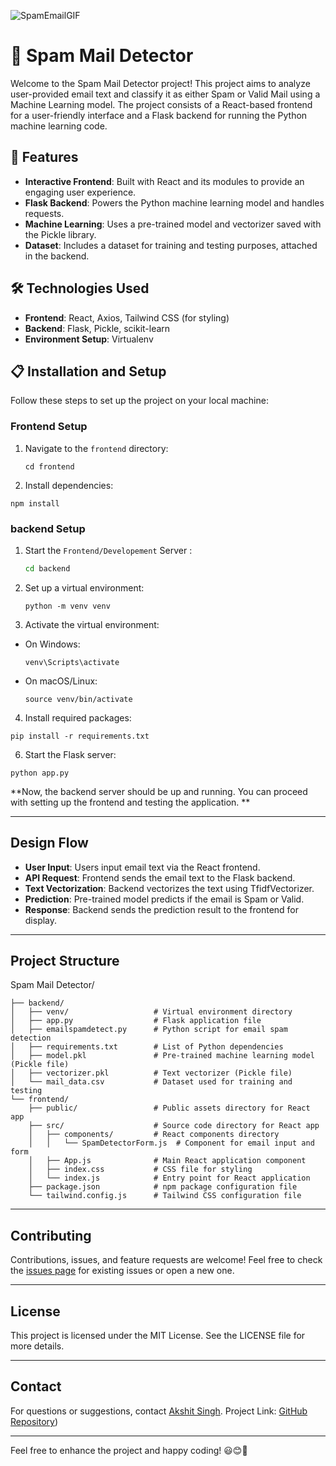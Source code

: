 ![SpamEmailGIF](https://github.com/akshitsingh23/Spam_Mail_Detector/assets/95421808/823feb38-57d8-4f0a-90a2-c1eebf447fef)
# 📧 Spam Mail Detector

Welcome to the Spam Mail Detector project! This project aims to analyze user-provided email text and classify it as either Spam or Valid Mail using a Machine Learning model. The project consists of a React-based frontend for a user-friendly interface and a Flask backend for running the Python machine learning code.

## 🚀 Features

- **Interactive Frontend**: Built with React and its modules to provide an engaging user experience.
- **Flask Backend**: Powers the Python machine learning model and handles requests.
- **Machine Learning**: Uses a pre-trained model and vectorizer saved with the Pickle library.
- **Dataset**: Includes a dataset for training and testing purposes, attached in the backend.

## 🛠️ Technologies Used

- **Frontend**: React, Axios, Tailwind CSS (for styling)
- **Backend**: Flask, Pickle, scikit-learn
- **Environment Setup**: Virtualenv

## 📋 Installation and Setup

Follow these steps to set up the project on your local machine:

### Frontend Setup

1. Navigate to the `frontend` directory:
   ```
   cd frontend
   ```
2. Install dependencies:
  ```
  npm install
  ```
### backend Setup
1. Start the `Frontend/Developement` Server :
   ```bash
   cd backend
   ```

2. Set up a virtual environment:
   ```
   python -m venv venv
   ```

4. Activate the virtual environment:
- On Windows:
  ```
  venv\Scripts\activate
  ```
- On macOS/Linux:
  ```
  source venv/bin/activate
  ```

4. Install required packages:
  ```
  pip install -r requirements.txt
  ```
6. Start the Flask server:
  ```
  python app.py
  ```
**Now, the backend server should be up and running. You can proceed with setting up the frontend and testing the application.
**



---

## Design Flow

- **User Input**: Users input email text via the React frontend.
- **API Request**: Frontend sends the email text to the Flask backend.
- **Text Vectorization**: Backend vectorizes the text using TfidfVectorizer.
- **Prediction**: Pre-trained model predicts if the email is Spam or Valid.
- **Response**: Backend sends the prediction result to the frontend for display.

---

## Project Structure

Spam Mail Detector/
```
├── backend/
│   ├── venv/                   # Virtual environment directory
│   ├── app.py                  # Flask application file
│   ├── emailspamdetect.py      # Python script for email spam detection
│   ├── requirements.txt        # List of Python dependencies
│   ├── model.pkl               # Pre-trained machine learning model (Pickle file)
│   ├── vectorizer.pkl          # Text vectorizer (Pickle file)
│   └── mail_data.csv           # Dataset used for training and testing
└── frontend/
    ├── public/                 # Public assets directory for React app
    ├── src/                    # Source code directory for React app
    │   ├── components/         # React components directory
    │   │   └── SpamDetectorForm.js  # Component for email input and form
    │   ├── App.js              # Main React application component
    │   ├── index.css           # CSS file for styling
    │   └── index.js            # Entry point for React application
    ├── package.json            # npm package configuration file
    └── tailwind.config.js      # Tailwind CSS configuration file
```

---

## Contributing

Contributions, issues, and feature requests are welcome! Feel free to check the [issues page](#) for existing issues or open a new one.

---

## License

This project is licensed under the MIT License. See the LICENSE file for more details.

---

## Contact

For questions or suggestions, contact [Akshit Singh](mailto:akshitsingh2352003@gmail.com).
Project Link: [GitHub Repository](https://github.com/akshitsingh23/Spam_Mail_Detector))

---

Feel free to enhance the project and happy coding! 😃😊💓
